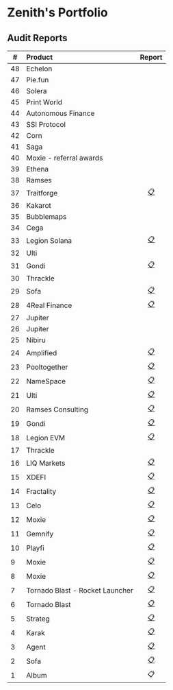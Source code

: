 # Zenith's Portfolio

## Audit Reports

| #   | Product                         |                        Report                        |
| --- | :------------------------------ | :--------------------------------------------------: |
| 48  | Echelon                         |                                                      |
| 47  | Pie.fun                         |                                                      |
| 46  | Solera                          |                                                      |
| 45  | Print World                     |                                                      |
| 44  | Autonomous Finance              |                                                      |
| 43  | SSI Protocol                    |                                                      |
| 42  | Corn                            |                                                      |
| 41  | Saga                            |                                                      |
| 40  | Moxie - referral awards         |                                                      |
| 39  | Ethena                          |                                                      |
| 38  | Ramses                          |                                                      |
| 37  | Traitforge                      |    [📋](./reports/2024-10-traitforge-zenith.pdf)    |
| 36  | Kakarot                         |                         []()                         |
| 35  | Bubblemaps                      |                         []()                         |
| 34  | Cega                            |                         []()                         |
| 33  | Legion Solana                   |  [📋](./reports/2024-09-legion-solana-zenith.pdf)   |
| 32  | Ulti                            |                         []()                         |
| 31  | Gondi                           |      [📋](./reports/2024-10-gondi-zenith.pdf)       |
| 30  | Thrackle                        |                         []()                         |
| 29  | Sofa                            |           [📋](/2024-10-sofa-zenith.pdf)            |
| 28  | 4Real Finance                   |      [📋](./reports/2024-10-4real-zenith.pdf)       |
| 27  | Jupiter                         |                         []()                         |
| 26  | Jupiter                         |                         []()                         |
| 25  | Nibiru                          |                         []()                         |
| 24  | Amplified                       |    [📋](./reports/2024-09-amplified-zenith.pdf)     |
| 23  | Pooltogether                    |   [📋](./reports/2024-10-pooltogether-zenith.pdf)   |
| 22  | NameSpace                       |    [📋](./reports/2024-10-namespace-zenith.pdf)     |
| 21  | Ulti                            |       [📋](./reports/2024-09-ulti-zenith.pdf)       |
| 20  | Ramses Consulting               |                       [📋]()                        |
| 19  | Gondi                           |      [📋](./reports/2024-09-gondi-zenith.pdf)       |
| 18  | Legion EVM                      |    [📋](./reports/2024-09-legion-evm-zenith.pdf)    |
| 17  | Thrackle                        |                         []()                         |
| 16  | LIQ Markets                     |       [📋](./reports/2024-09-liq-zenith.pdf)        |
| 15  | XDEFI                           |      [📋](./reports/2024-08-xdefi-zenith.pdf)       |
| 14  | Fractality                      |    [📋](./reports/2024-08-fractality-zenith.pdf)    |
| 13  | Celo                            |       [📋](./reports/2024-07-celo-zenith.pdf)       |
| 12  | Moxie                           |     [📋](./reports/2024-09-moxie-zenith-3.pdf)      |
| 11  | Gemnify                         |     [📋](./reports/2024-07-gemnify-zenith.pdf)      |
| 10  | Playfi                          |      [📋](./reports/2024-06-playfi-zenith.pdf)      |
| 9   | Moxie                           |      [📋](./reports/2024-07-moxie-zenith.pdf)       |
| 8   | Moxie                           |      [📋](./reports/2024-06-moxie-zenith.pdf)       |
| 7   | Tornado Blast - Rocket Launcher | [📋](./reports/2024-06-tornado-launcher-zenith.pdf) |
| 6   | Tornado Blast                   |   [📋](./reports/2024-06-tornadoblast-zenith.pdf)   |
| 5   | Strateg                         |     [📋](./reports/2024-06-strateg-zenith.pdf)      |
| 4   | Karak                           |      [📋](./reports/2024-06-karak-zenith.pdf)       |
| 3   | Agent                           |      [📋](./reports/2024-05-agent-zenith.pdf)       |
| 2   | Sofa                            |      [📋](./reports/2024-05-agent-zenith.pdf)       |
| 1   | Album                           |                         📋                          |
